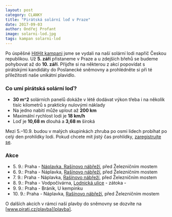 ```yaml
---
layout: post
category: CLANKY
title: "Pirátská solární loď v Praze"
date: 2017-09-03
author: Ondřej Profant
image: solarni-lod.jpg
tags: kampan solarni-lod
---
```


Po úspěšné [HitHit kampani][HitHit] jsme se vydali na naší solární lodi napříč Českou republikou. Už **5. září** přistaneme v Praze a u zdejších břehů se budeme pohybovat až do **10. září**. Přijďte si na některou z akcí popovídat s pirátskými kandidáty do Poslanecké sněmovny a prohlédněte si při té příležitosti naše unikátní plavidlo.

### Co umí pirátská solární loď?

- **30 m^2** solárních panelů dokáže v létě dodávat výkon třeba i na několik tisíc kilometrů s prakticky nulovými náklady
- Na jedno nabití může uplout až **200 km**
- Maximální rychlost lodi je **18 km/h**
- Loď je **10,68 m** dlouhá a **3,68 m** široká

Mezi 5.–10.9. budou v malých skupinkách zhruba po osmi lidech probíhat po celý den prohlídky lodi. Pokud chcete mít jistý čas prohlídky, [zaregistrujte se](http://bit.ly/2x7IZw8).

### Akce

- 5\. 9.: Praha - [Náplavka, Rašínovo nábřeží][naplavka-09-05], před Železničním mostem
- 6\. 9.: Praha - Náplavka, [Rašínovo nábřeží][naplavka-09-06], před Železničním mostem
- 7\. 9.: Praha - Náplavka, [Rašínovo nábřeží][naplavka-09-07], před Železničním mostem
- 8\. 9.: Praha - Vodpočívárna, [Lodnická ulice][vodpocivarna] - zátoka -
- 9\. 9.: Praha - Bráník, U kempinku
- 10\. 9.: Praha - Náplavka, [Rašínovo nábřeží][naplavka-09-10], před Železničním mostem

O dalších akcích v rámci naší plavby do sněmovny se dozvíte na [www.pirati.cz/plavba][plavba].

[plavba]: https://www.pirati.cz/plavba
[HitHit]: https://www.hithit.com/cs/project/3805/piratska-plavba-do-snemovny
[naplavka-09-05]: https://www.facebook.com/events/503943699953123/
[naplavka-09-06]: https://www.facebook.com/events/807655806073104/
[naplavka-09-07]: https://www.facebook.com/events/1316209058478360/
[vodpocivarna]: https://www.facebook.com/events/113897495952630/
[naplavka-09-10]: https://www.facebook.com/events/262937494212511/
